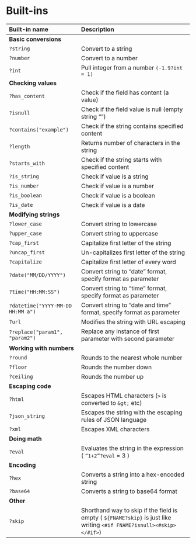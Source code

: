 # Built-ins
| Built-in name | Description |
| :--- | :--- |
| **Basic conversions** ||
| `?string` | Convert to a string |
| `?number` | Convert to a number |
| `?int` | Pull integer from a number `(-1.9?int = 1)` |
| **Checking values** ||
| `?has_content` | Check if the field has content (a value) |
| `?isnull` | Check if the field value is null (empty string ““) |
| `?contains("example")` | Check if the string contains specified content |
| `?length` | Returns number of characters in the string |
| `?starts_with` | Check if the string starts with specified content |
| `?is_string` | Check if value is a string |
| `?is_number` | Check if value is a number |
| `?is_boolean` | Check if value is a boolean |
| `?is_date` | Check if value is a date |
| **Modifying strings** ||
| `?lower_case` | Convert string to lowercase |
| `?upper_case` | Convert string to uppercase |
| `?cap_first` | Capitalize first letter of the string |
| `?uncap_first` | Un-capitalizes first letter of the string |
| `?capitalize` | Capitalize first letter of every word |
| `?date("MM/DD/YYYY")` | Convert string to “date” format, specify format as parameter |
| `?time("HH:MM:SS")` | Convert string to “time” format, specify format as parameter |
| `?datetime("YYYY-MM-DD HH:MM a")` | Convert string to “date and time” format, specify format as parameter |
| `?url` | Modifies the string with URL escaping |
| `?replace("param1", "param2")` | Replace any instance of first parameter with second parameter |
| **Working with numbers** ||
| `?round` | Rounds to the nearest whole number |
| `?floor` | Rounds the number down |
| `?ceiling` | Rounds the number up |
| **Escaping code** ||
| `?html` | Escapes HTML characters (`>` is converted to `&gt;` etc) |
| `?json_string` | Escapes the string with the escaping rules of JSON language |
| `?xml` | Escapes XML characters |
| **Doing math** ||
| `?eval` | Evaluates the string in the expression ( `“1+2”?eval` = 3 ) |
| **Encoding** ||
| `?hex` | Converts a string into a hex-encoded string  |
| `?base64` | Converts a string to base64 format |
| **Other** ||
| `?skip` | Shorthand way to skip if the field is empty ( `${FNAME?skip}`  is just like writing `<#if FNAME?isnull><#skip></#if>`) |

